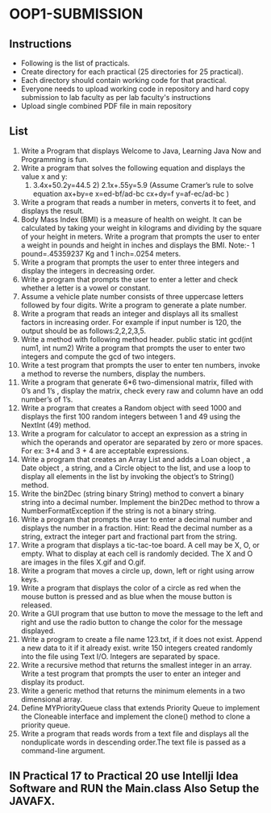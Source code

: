 
# OOP1-SUBMISSION

## Instructions
- Following is the list of practicals.
- Create directory for each practical (25 directories for 25 practical).
- Each directory should contain working code for that practical.
- Everyone needs to upload working code in repository and hard copy submission to lab faculty as per lab faculty's instructions
- Upload single combined PDF file in main repository

## List
1. Write a Program that displays Welcome to Java, Learning Java Now and Programming is fun.
2. Write a program that solves the following equation and displays the value x and y:
   1) 3.4x+50.2y=44.5 2) 2.1x+.55y=5.9 (Assume Cramer’s rule to solve equation ax+by=e x=ed-bf/ad-bc cx+dy=f y=af-ec/ad-bc )
3. Write a program that reads a number in meters, converts it to feet, and displays the result.
4. Body Mass Index (BMI) is a measure of health on weight. It can be calculated by taking your weight in kilograms and dividing by the square of your height    in meters. Write a program that prompts the user to enter a weight in pounds and height in inches and displays the BMI.
   Note:- 1 pound=.45359237 Kg and 1 inch=.0254 meters.
5. Write a program that prompts the user to enter three integers and display the integers in decreasing order.
6. Write a program that prompts the user to enter a letter and check whether a letter is a vowel or constant.
7. Assume a vehicle plate number consists of three uppercase letters followed by four digits. Write a program to generate a plate number.
8. Write a program that reads an integer and displays all its smallest factors in increasing order. For example if input number is 120, the output should be    as follows:2,2,2,3,5.
9. Write a method with following method header.
   public static int gcd(int num1, int num2)
   Write a program that prompts the user to enter two integers and compute the gcd of two integers.
10. Write a test program that prompts the user to enter ten numbers, invoke a method to reverse the numbers, display the numbers.
11. Write a program that generate 6*6 two-dimensional matrix, filled with 0’s and 1’s , display the matrix, check every raw and column have an odd number’s       of 1’s.
12. Write a program that creates a Random object with seed 1000 and displays the first 100 random integers between 1 and 49 using the NextInt (49) method.
13. Write a program for calculator to accept an expression as a string in which the operands and operator are separated by zero or more spaces.
    For ex: 3+4 and 3 + 4 are acceptable expressions.
14. Write a program that creates an Array List and adds a Loan object , a Date object , a string, and a Circle object to the list, and use a loop to display     all elements in the list by invoking the object’s to String() method.
15. Write the bin2Dec (string binary String) method to convert a binary string into a decimal number. Implement the bin2Dec method to throw a                     NumberFormatException if the string is not a binary string.
16. Write a program that prompts the user to enter a decimal number and displays the number in a fraction.
    Hint: Read the decimal number as a string, extract the integer part and fractional part from the string.
17. Write a program that displays a tic-tac-toe board. A cell may be X, O, or empty. What to display at each cell is randomly decided. The X and O are images in the files X.gif and O.gif.
18. Write a program that moves a circle up, down, left or right using arrow keys.
19. Write a program that displays the color of a circle as red when the mouse button is pressed and as blue when the mouse button is released.
20. Write a GUI program that use button to move the message to the left and right and use the radio button to change the color for the message displayed.
21. Write a program to create a file name 123.txt, if it does not exist. Append a new data to it if it already exist. write 150 integers created randomly         into the file using Text I/O. Integers are separated by space.
22. Write a recursive method that returns the smallest integer in an array. Write a test program that prompts the user to enter an integer and display its       product.
23. Write a generic method that returns the minimum elements in a two dimensional array.
24. Define MYPriorityQueue class that extends Priority Queue to implement the Cloneable interface and implement the clone() method to clone a priority queue.
25. Write a program that reads words from a text file and displays all the nonduplicate words in descending order.The text file is passed as a command-line argument.









## IN Practical 17 to Practical 20 use Intellji Idea Software and RUN the Main.class  Also Setup the JAVAFX.

